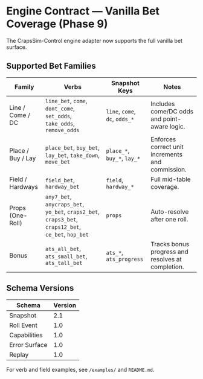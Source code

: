 # Engine Contract — Vanilla Bet Coverage (Phase 9)

The CrapsSim-Control engine adapter now supports the full vanilla bet surface.

## Supported Bet Families

| Family | Verbs | Snapshot Keys | Notes |
|--------|--------|----------------|-------|
| Line / Come / DC | `line_bet`, `come`, `dont_come`, `set_odds`, `take_odds`, `remove_odds` | `line`, `come`, `dc`, `odds_*` | Includes come/DC odds and point-aware logic. |
| Place / Buy / Lay | `place_bet`, `buy_bet`, `lay_bet`, `take_down`, `move_bet` | `place_*`, `buy_*`, `lay_*` | Enforces correct unit increments and commission. |
| Field / Hardways | `field_bet`, `hardway_bet` | `field`, `hardway_*` | Full mid-table coverage. |
| Props (One-Roll) | `any7_bet`, `anycraps_bet`, `yo_bet`, `craps2_bet`, `craps3_bet`, `craps12_bet`, `ce_bet`, `hop_bet` | `props` | Auto-resolve after one roll. |
| Bonus | `ats_all_bet`, `ats_small_bet`, `ats_tall_bet` | `ats_*`, `ats_progress` | Tracks bonus progress and resolves at completion. |

## Schema Versions

| Schema | Version |
|---------|----------|
| Snapshot | 2.1 |
| Roll Event | 1.0 |
| Capabilities | 1.0 |
| Error Surface | 1.0 |
| Replay | 1.0 |

For verb and field examples, see `/examples/` and `README.md`.
